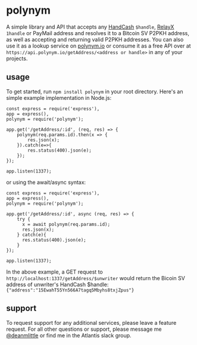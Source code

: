 # polynym
A simple library and API that accepts any [HandCash](https://handcash.io) `$handle`, [RelayX](https://relayx.io) `1handle` or PayMail address and resolves it to a Bitcoin SV P2PKH address, as well as accepting and returning valid P2PKH addresses. You can also use it as a lookup service on [polynym.io](https://polynym.io) or consume it as a free API over at `https://api.polynym.io/getAddress/<address or handle>` in any of your projects.

## usage

To get started, run `npm install polynym` in your root directory. Here's an simple example implementation in Node.js:

```
const express = require('express'),
app = express(),
polynym = require('polynym');

app.get('/getAddress/:id', (req, res) => {
    polynym(req.params.id).then(x => {
        res.json(x);
    }).catch(e=>{
        res.status(400).json(e);
    });
});

app.listen(1337);
```

or using the await/async syntax:

```
const express = require('express'),
app = express(),
polynym = require('polynym');

app.get('/getAddress/:id', async (req, res) => {
    try {
      x = await polynym(req.params.id);
      res.json(x);
    } catch(e){
      res.status(400).json(e);
    }
});

app.listen(1337);
```

In the above example, a GET request to `http://localhost:1337/getAddress/$unwriter` would return the Bicoin SV address of unwriter's HandCash $handle: `{"address":"15EwahT55Yn566A7tagq5Mbyhs8txjZpus"}`

## support

To request support for any additional services, please leave a feature request. For all other questions or support, please message me [@deanmlittle](https://twitter.com/deanmlittle) or find me in the Atlantis slack group.
